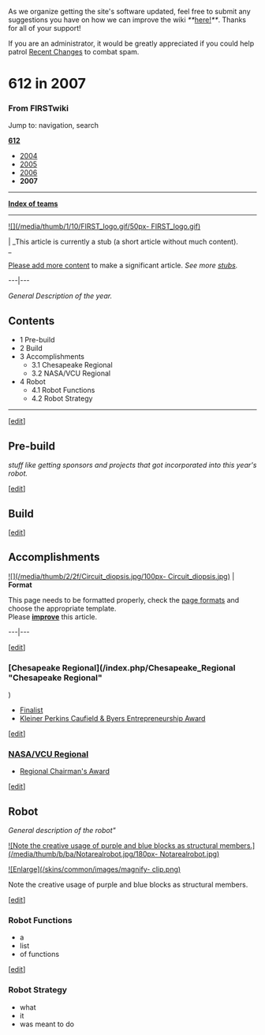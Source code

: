 As we organize getting the site's software updated, feel free to submit any
suggestions you have on how we can improve the wiki
_**_[here!](/index.php/User:Hallry/Suggestions "User:Hallry/Suggestions"
)_**_. Thanks for all of your support!

If you are an administrator, it would be greatly appreciated if you could help
patrol [Recent Changes](/index.php/Special:Recentchanges
"Special:Recentchanges" ) to combat spam.

# 612 in 2007

### From FIRSTwiki

Jump to: navigation, search

**[612](/index.php/612 "612" )**

  * [2004](/index.php/612_in_2004 "612 in 2004" )
  * [2005](/index.php/612_in_2005 "612 in 2005" )
  * [2006](/index.php/612_in_2006 "612 in 2006" )
  * **2007**

* * *

**[Index of teams](/index.php/Index_of_teams "Index of teams" )**  
  
---  
  
[![](/media/thumb/1/10/FIRST_logo.gif/50px-
FIRST_logo.gif)](/index.php/Image:FIRST_logo.gif "" )

|  _This article is currently a stub (a short article without much content).  
_

[Please add more
content](http://www.firstwiki.net/index.php?title=612_in_2007&action=edit
"http://www.firstwiki.net/index.php?title=612_in_2007&action=edit" ) to make a
significant article. _See more [stubs](/index.php/Special:Shortpages
"Special:Shortpages" )._  
  
---|---  
  
  
_General Description of the year._

## Contents

  * 1 Pre-build
  * 2 Build
  * 3 Accomplishments
    * 3.1 Chesapeake Regional
    * 3.2 NASA/VCU Regional
  * 4 Robot
    * 4.1 Robot Functions
    * 4.2 Robot Strategy  
---  
  
[[edit](/index.php?title=612_in_2007&action=edit&section=1 "Edit section: Pre-
build" )]

## Pre-build

_stuff like getting sponsors and projects that got incorporated into this
year's robot._

[[edit](/index.php?title=612_in_2007&action=edit&section=2 "Edit section:
Build" )]

## Build

[[edit](/index.php?title=612_in_2007&action=edit&section=3 "Edit section:
Accomplishments" )]

## Accomplishments

[![](/media/thumb/2/2f/Circuit_diopsis.jpg/100px-
Circuit_diopsis.jpg)](/index.php/Image:Circuit_diopsis.jpg "" ) |  **Format**  

This page needs to be formatted properly, check the [page
formats](/index.php/FIRSTwiki:Page_formats "FIRSTwiki:Page formats" ) and
choose the appropriate template.  
Please
**[improve](http://www.firstwiki.net/index.php?title=612_in_2007&action=edit
"http://www.firstwiki.net/index.php?title=612_in_2007&action=edit" )** this
article.  
  
---|---  
  
[[edit](/index.php?title=612_in_2007&action=edit&section=4 "Edit section:
Chesapeake Regional" )]

### [Chesapeake Regional](/index.php/Chesapeake_Regional "Chesapeake Regional"
)

  * [Finalist](/index.php/Finalist "Finalist" )
  * [Kleiner Perkins Caufield &amp; Byers Entrepreneurship Award](/index.php/Kleiner_Perkins_Caufield_%26_Byers_Entrepreneurship_Award "Kleiner Perkins Caufield & Byers Entrepreneurship Award" )

[[edit](/index.php?title=612_in_2007&action=edit&section=5 "Edit section:
NASA/VCU Regional" )]

### [NASA/VCU Regional](/index.php/NASA/VCU_Regional "NASA/VCU Regional" )

  * [Regional Chairman's Award](/index.php/Regional_Chairman%27s_Award "Regional Chairman's Award" )

[[edit](/index.php?title=612_in_2007&action=edit&section=6 "Edit section:
Robot" )]

## Robot

_General description of the robot"_

[![Note the creative usage of purple and blue blocks as structural
members.](/media/thumb/b/ba/Notarealrobot.jpg/180px-
Notarealrobot.jpg)](/index.php/Image:Notarealrobot.jpg "Note the creative
usage of purple and blue blocks as structural members." )

[![Enlarge](/skins/common/images/magnify-
clip.png)](/index.php/Image:Notarealrobot.jpg "Enlarge" )

Note the creative usage of purple and blue blocks as structural members.

[[edit](/index.php?title=612_in_2007&action=edit&section=7 "Edit section:
Robot Functions" )]

### Robot Functions

  * a 
  * list 
  * of functions 

[[edit](/index.php?title=612_in_2007&action=edit&section=8 "Edit section:
Robot Strategy" )]

### Robot Strategy

  * what 
  * it 
  * was meant to do 

